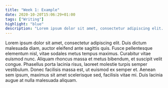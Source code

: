 ```yaml
---
title: "Week 1: Example"
date: 2020-10-20T15:06:29+01:00
tags: ["Writing"]
highlight: "blue"
description: "Lorem ipsum dolor sit amet, consectetur adipiscing elit. Duis dictum malesuada diam, auctor eleifend ante sagittis quis."
---
```


Lorem ipsum dolor sit amet, consectetur adipiscing elit. Duis dictum malesuada diam, auctor eleifend ante sagittis quis. Fusce pellentesque elementum nisl, vitae sodales metus tempus maximus. Curabitur vitae euismod nunc. Aliquam rhoncus massa et metus bibendum, et suscipit velit congue. Phasellus porta lacinia risus, laoreet molestie turpis semper vestibulum. Donec facilisis massa est, ut euismod ex semper et. Aenean sem ipsum, maximus sit amet scelerisque sed, facilisis vitae mi. Duis lacinia augue at nulla malesuada aliquam.
